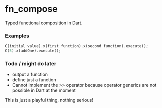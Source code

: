 # fn_compose

Typed functional composition in Dart.

### Examples
```dart
C(initial value).x(first function).x(second function).execute();
C(5).x(addOne).execute();
```

### Todo / might do later
* output a function
* define just a function
* Cannot implement the >> operator because operator generics are not possible in Dart at the moment

This is just a playful thing, nothing serious!
